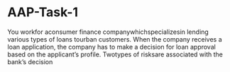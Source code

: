 # AAP-Task-1
You workfor aconsumer finance companywhichspecializesin lending various types of loans tourban customers. When the company receives a loan application, the company has to make a decision for loan approval based on the applicant’s profile. Twotypes of risksare associated with the bank’s decision

